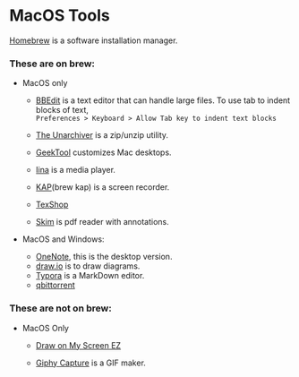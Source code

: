 # MacOS Tools

[Homebrew](https://brew.sh/) is a software installation manager.

### These are on brew:

- MacOS only
    - [BBEdit](https://www.barebones.com/products/bbedit/) is a text editor that can 
	handle large files. To use tab to indent blocks of text,   
    ```Preferences > Keyboard > Allow Tab key to indent text blocks```

    - [The Unarchiver](https://theunarchiver.com/) is a zip/unzip utility.

    - [GeekTool](https://www.tynsoe.org/geektool/) customizes Mac desktops.

    - [Iina](https://iina.io/) is a media player.

    - [KAP](https://getkap.co/)(brew kap) is a screen recorder.

    - [TexShop](https://pages.uoregon.edu/koch/texshop/)

    - [Skim](https://skim-app.sourceforge.io/) is pdf reader with annotations.


- MacOS and Windows:
	- [OneNote](https://www.onenote.com/download), this is the desktop version.
	- [draw.io]() is to draw diagrams.
	- [Typora](https://typora.io/) is a MarkDown editor.
	- [qbittorrent](https://www.qbittorrent.org/)
	
	


### These are not on brew:
- MacOS Only
	- [Draw on My Screen EZ](https://apps.apple.com/us/app/draw-on-my-screen-ez)

	- [Giphy Capture](https://itunes.apple.com/us/app/giphy-capture.-the-gif-maker/id668208984?mt=12)
is a GIF maker.
